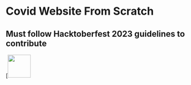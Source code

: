 # Covid Website From Scratch 

## Must follow Hacktoberfest 2023 guidelines to contribute 


[<img src="https://github.com/{{huamanraj}}.png" width="60px;"/><br />
